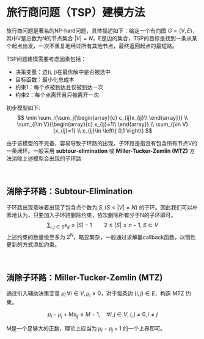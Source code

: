 
# 旅行商问题（TSP）建模方法
旅行商问题是著名的NP-hard问题，具体描述如下：给定一个有向图 $G=(V,E)$，其中V是总数为N的节点集合 $|V|=N$，E是边的集合，TSP的目标是找到一条从某个起点出发，一次不重复地经过所有其他节点，最终返回起点的最短路。

TSP问题建模需要考虑因素包括：
- 决策变量：边(i, j)在最优解中是否被选中
- 目标函数：最小化总成本
- 约束1：每个点被到达且仅被到达一次
- 约束2：每个点离开且只被离开一次

初步模型如下:
$$
\min  \sum_i{\sum_j{\begin{array}{c}
	c_{ij}x_{ij}\\
\end{array}}}
\\
\sum_{i\in V}{\begin{array}{c}
	x_{ij}=1\\
\end{array}}
\\
\sum_{j\in V}{x_{ij}=1}
\\
x_{ij}\in \left\{ 0,1 \right\} 
$$

由于该模型的不完备，容易导致子环路的出现。子环路是指没有包含所有节点V的一条闭环。一般采用 **subtour-elimination** 或 **Miller-Tucker-Zemlin (MTZ)** 方法消除上述模型会出现的子环路

<br />

## **消除子环路：Subtour-Elimination**
子环路出现意味着出现了包含点个数为 $S,(S<|V|=N)$ 的子环。因此我们可以朴素地认为，只要加入子环路删除约束，依次删除所有少于N的子环即可。
$$
\sum_{i,j\in S}{x_{ij}\le |S|-1} \qquad 2\le|S|\le n-1,\; S\subset V
$$
上述约束的数量级至多为 $2^N$，略显繁杂，一般通过求解器callback函数，以惰性更新的方式添加约束。

<br />

## **消除子环路：Miller-Tucker-Zemlin (MTZ)**
通过引入辅助决策变量 $\mu_i \; \forall i \in V, \mu_i \ge 0$，对于每条边 $(i,j) \in E$，构造 MTZ 约束。

$$ \mu_i-\mu_j+Mx_{ij} \le M-1, \quad \forall i,j \in V, \; i,j\ne 0, i\ne j $$

M是一个足够大的正数，理论上应当为 $\mu_i -\mu_j+1$ 的一个上界即可。